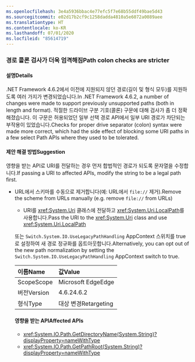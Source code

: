 ```yaml
---
ms.openlocfilehash: 3e4a5936bbac4e77efc5f7e68b55ddf49bae5d43
ms.sourcegitcommit: e02d17b2cf9c1258dadda4810a5e6072a0089aee
ms.translationtype: HT
ms.contentlocale: ko-KR
ms.lasthandoff: 07/01/2020
ms.locfileid: "85614719"
---
```

### <a name="path-colon-checks-are-stricter"></a><span data-ttu-id="c017e-101">경로 콜론 검사가 더욱 엄격해짐</span><span class="sxs-lookup"><span data-stu-id="c017e-101">Path colon checks are stricter</span></span>

#### <a name="details"></a><span data-ttu-id="c017e-102">설명</span><span class="sxs-lookup"><span data-stu-id="c017e-102">Details</span></span>

<span data-ttu-id="c017e-103">.NET Framework 4.6.2에서 이전에 지원되지 않던 경로(길이 및 형식 모두)를 지원하도록 여러 가지가 변경되었습니다.</span><span class="sxs-lookup"><span data-stu-id="c017e-103">In .NET Framework 4.6.2, a number of changes were made to support previously unsupported paths (both in length and format).</span></span> <span data-ttu-id="c017e-104">적절한 드라이브 구분 기호(콜론) 구문에 대해 검사가 좀 더 정확해졌습니다. 이 구문은 허용되었던 일부 선택 경로 API에서 일부 URI 경로가 차단되는 부작용이 있었습니다.</span><span class="sxs-lookup"><span data-stu-id="c017e-104">Checks for proper drive separator (colon) syntax were made more correct, which had the side effect of blocking some URI paths in a few select Path APIs where they used to be tolerated.</span></span>

#### <a name="suggestion"></a><span data-ttu-id="c017e-105">제안 해결 방법</span><span class="sxs-lookup"><span data-stu-id="c017e-105">Suggestion</span></span>

<span data-ttu-id="c017e-106">영향을 받는 API로 URI를 전달하는 경우 먼저 합법적인 경로가 되도록 문자열을 수정합니다.</span><span class="sxs-lookup"><span data-stu-id="c017e-106">If passing a URI to affected APIs, modify the string to be a legal path first.</span></span><ul><li><span data-ttu-id="c017e-107">URL에서 스키마를 수동으로 제거합니다(예: URL에서 `file://` 제거).</span><span class="sxs-lookup"><span data-stu-id="c017e-107">Remove the scheme from URLs manually (e.g. remove `file://` from URLs)</span></span>

- <span data-ttu-id="c017e-108">URI를 <xref:System.Uri> 클래스에 전달하고 <xref:System.Uri.LocalPath>를 사용합니다.</span><span class="sxs-lookup"><span data-stu-id="c017e-108">Pass the URI to the <xref:System.Uri> class and use <xref:System.Uri.LocalPath></span></span>

<span data-ttu-id="c017e-109">또는 `Switch.System.IO.UseLegacyPathHandling` AppContext 스위치를 true로 설정하여 새 경로 정규화를 옵트아웃합니다.</span><span class="sxs-lookup"><span data-stu-id="c017e-109">Alternatively, you can opt out of the new path normalization by setting the `Switch.System.IO.UseLegacyPathHandling` AppContext switch to true.</span></span>

| <span data-ttu-id="c017e-110">이름</span><span class="sxs-lookup"><span data-stu-id="c017e-110">Name</span></span>    | <span data-ttu-id="c017e-111">값</span><span class="sxs-lookup"><span data-stu-id="c017e-111">Value</span></span>       |
|:--------|:------------|
| <span data-ttu-id="c017e-112">Scope</span><span class="sxs-lookup"><span data-stu-id="c017e-112">Scope</span></span>   | <span data-ttu-id="c017e-113">Microsoft Edge</span><span class="sxs-lookup"><span data-stu-id="c017e-113">Edge</span></span>        |
| <span data-ttu-id="c017e-114">버전</span><span class="sxs-lookup"><span data-stu-id="c017e-114">Version</span></span> | <span data-ttu-id="c017e-115">4.6.2</span><span class="sxs-lookup"><span data-stu-id="c017e-115">4.6.2</span></span>       |
| <span data-ttu-id="c017e-116">형식</span><span class="sxs-lookup"><span data-stu-id="c017e-116">Type</span></span>    | <span data-ttu-id="c017e-117">대상 변경</span><span class="sxs-lookup"><span data-stu-id="c017e-117">Retargeting</span></span> |

#### <a name="affected-apis"></a><span data-ttu-id="c017e-118">영향을 받는 API</span><span class="sxs-lookup"><span data-stu-id="c017e-118">Affected APIs</span></span>

- <xref:System.IO.Path.GetDirectoryName(System.String)?displayProperty=nameWithType>
- <xref:System.IO.Path.GetPathRoot(System.String)?displayProperty=nameWithType>
